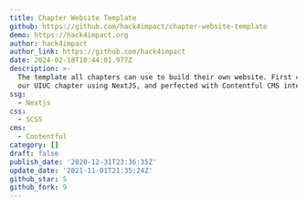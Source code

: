 ```yaml
---
title: Chapter Website Template
github: https://github.com/hack4impact/chapter-website-template
demo: https://hack4impact.org
author: hack4impact
author_link: https://github.com/hack4impact
date: 2024-02-18T10:44:01.977Z
description: >-
  The template all chapters can use to build their own website. First created by
  our UIUC chapter using NextJS, and perfected with Contentful CMS integration
ssg:
  - Nextjs
css:
  - SCSS
cms:
  - Contentful
category: []
draft: false
publish_date: '2020-12-31T23:36:35Z'
update_date: '2021-11-01T21:35:24Z'
github_star: 5
github_fork: 9
---
```

